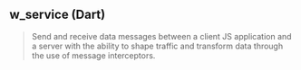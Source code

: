 w_service (Dart)
----------------

> Send and receive data messages between a client JS application and a server with the ability to shape traffic and transform data through the use of message interceptors.
